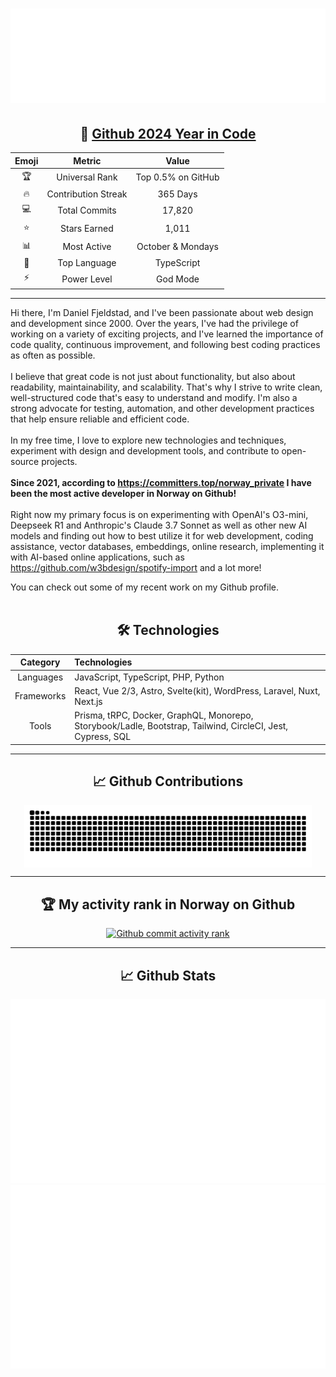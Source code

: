 <h1 align="center"><img src="https://github.com/w3bdesign/w3bdesign/blob/master/svg/header.svg" alt="Header image" /></h1>

<h2 align="center">🎯 <a href="https://git-wrapped.com/profiles/W3bdesign">Github 2024 Year in Code</a></h2>

<div align="center">

| Emoji |       Metric        |       Value        |
| :---: | :-----------------: | :----------------: |
|  🏆   |   Universal Rank    | Top 0.5% on GitHub |
|  🔥   | Contribution Streak |      365 Days      |
|  💻   |    Total Commits    |       17,820       |
|  ⭐   |    Stars Earned     |       1,011        |
|  📊   |     Most Active     | October & Mondays  |
|  🔷   |    Top Language     |     TypeScript     |
|  ⚡   |     Power Level     |      God Mode      |

</div>

<hr/>

<span align="center">Hi there, I'm Daniel Fjeldstad, and I've been passionate about web design and development since 2000. Over the years, I've had the privilege of working on a variety of exciting projects, and I've learned the importance of code quality, continuous improvement, and following best coding practices as often as possible.
<br/> <br/>
I believe that great code is not just about functionality, but also about readability, maintainability, and scalability. That's why I strive to write clean, well-structured code that's easy to understand and modify. I'm also a strong advocate for testing, automation, and other development practices that help ensure reliable and efficient code.
<br/> <br/>
In my free time, I love to explore new technologies and techniques, experiment with design and development tools, and contribute to open-source projects.
<br/> <br/>
<b>Since 2021, according to <a href="https://committers.top/norway_private">https://committers.top/norway_private</a> I have been the most active developer in Norway on Github!</b>
<br/> <br/>
Right now my primary focus is on experimenting with OpenAI's O3-mini, Deepseek R1 and Anthropic's Claude 3.7 Sonnet as well as other new AI models and finding out how to best utilize it for web development, coding assistance, vector databases, embeddings, online research, implementing it with AI-based online applications, such as https://github.com/w3bdesign/spotify-import and a lot more!

You can check out some of my recent work on my Github profile.
</span>
<br/> <br/>

<h2 align="center">🛠️ Technologies</h2>

<div align="center">

|  Category  | Technologies                                                                                                |
| :--------: | :---------------------------------------------------------------------------------------------------------- |
| Languages  | JavaScript, TypeScript, PHP, Python                                                                         |
| Frameworks | React, Vue 2/3, Astro, Svelte(kit), WordPress, Laravel, Nuxt, Next.js                                       |
|   Tools    | Prisma, tRPC, Docker, GraphQL, Monorepo, Storybook/Ladle, Bootstrap, Tailwind, CircleCI, Jest, Cypress, SQL |

</div>
<hr />
<h2 align="center">📈 Github Contributions</h2>
<p align="center">
<a href="https://github.com/w3bdesign">
  <img height="100" align="center" alt="Github snake" src="https://raw.githubusercontent.com/w3bdesign/w3bdesign/output/github-contribution-grid-snake.svg" />
</a>
 </p>
 <hr />
<h2 align="center"> 🏆 My activity rank in Norway on Github</h2>
<p align="center">
<a href="https://committers.top/norway"><img src="https://user-badge.committers.top/norway_private/w3bdesign.svg" alt="Github commit activity rank"></a>
</p>
<hr/>
 <h2 align="center">📈 Github Stats</h2> 
 <p align="center">
 <img src="https://github.com/w3bdesign/github-stats/blob/master/generated/overview.svg" alt="Overview" />
 <img src="https://github.com/w3bdesign/github-stats/blob/master/generated/languages.svg" alt="Languages" />
 </p>
